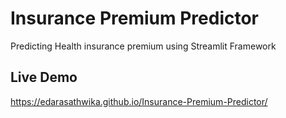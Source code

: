 
# Insurance Premium Predictor
Predicting Health insurance premium using Streamlit Framework


## Live Demo


https://edarasathwika.github.io/Insurance-Premium-Predictor/
